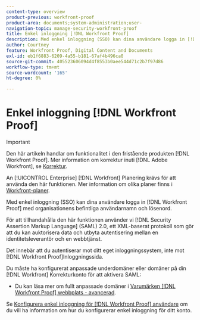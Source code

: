 ```yaml
---
content-type: overview
product-previous: workfront-proof
product-area: documents;system-administration;user-
navigation-topic: manage-security-workfront-proof
title: Enkel inloggning [!DNL Workfront Proof]
description: Med enkel inloggning (SSO) kan dina användare logga in [!DNL Workfront Proof] med organisationens befintliga användarnamn och lösenord.
author: Courtney
feature: Workfront Proof, Digital Content and Documents
exl-id: eb1f6883-6209-4a55-b181-67af4b496ca0
source-git-commit: 405523606094d4f8553b0aee544d71c2b7f97d86
workflow-type: tm+mt
source-wordcount: '165'
ht-degree: 0%

---
```


# Enkel inloggning [!DNL Workfront Proof]

>[!IMPORTANT]
>
>Den här artikeln handlar om funktionalitet i den fristående produkten [!DNL Workfront Proof]. Mer information om korrektur inuti [!DNL Adobe Workfront], se [Korrektur](../../../review-and-approve-work/proofing/proofing.md).

An [!UICONTROL Enterprise] [!DNL Workfront] Planering krävs för att använda den här funktionen. Mer information om olika planer finns i [Workfront-planer](https://www.workfront.com/plans).

Med enkel inloggning (SSO) kan dina användare logga in [!DNL Workfront Proof] med organisationens befintliga användarnamn och lösenord.

För att tillhandahålla den här funktionen använder vi [!DNL Security Assertion Markup Language] (SAML) 2.0, ett XML-baserat protokoll som gör att du kan auktorisera data och utbyta autentisering mellan en identitetsleverantör och en webbtjänst.

Det innebär att du autentiserar mot ditt eget inloggningssystem, inte mot [!DNL Workfront Proof]Inloggningssida.

Du måste ha konfigurerat anpassade underdomäner eller domäner på din [!DNL Workfront] Korrekturkonto för att aktivera SAML:

<!--* Custom sub-domains are free to set up. See our [Configure a branded domain in Workfront Proof](../../../workfront-proof/wp-acct-admin/branding/configure-branded-domain-in-wp.md) for more information.-->
* Du kan läsa mer om fullt anpassade domäner i  [Varumärken [!DNL Workfront Proof] webbplats - avancerad](../../../workfront-proof/wp-acct-admin/branding/brand-wp-site-advanced.md).

Se [Konfigurera enkel inloggning för [!DNL Workfront Proof] användare](../../../workfront-proof/wp-acct-admin/account-settings/configure-sso-for-wp-users.md) om du vill ha information om hur du konfigurerar enkel inloggning för ditt konto.
